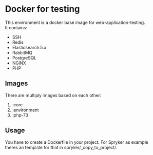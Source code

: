 # Docker for testing

This environment is a docker base image for web-application-testing.  
It contains: 
* SSH
* Redis
* Elasticsearch 5.x
* RabbitMQ
* PostgreSQL
* NGINX
* PHP

## Images

There are multiply images based on each other:

1. :core
2. :environment
3. :php-73


## Usage

You have to create a Dockerfile in your project. For Spryker as example theres an template for that in spryker/_copy_to_project/.  
